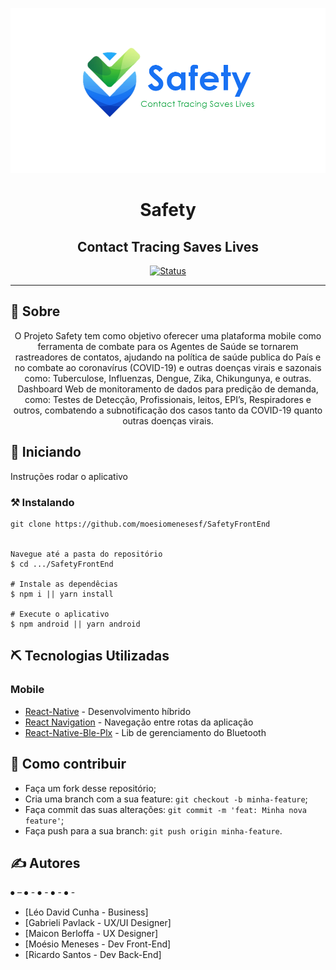 <p align="center">
  <a href="" rel="noopener">
 <img src="./assets/img/logo_safety_read.png" alt="Project logo" width=650px></a>
</p>

<h1 align="center">Safety</h1>
<h2 align="center">Contact Tracing Saves Lives</h2>

<div align="center">

[![Status](https://img.shields.io/badge/status-active-success.svg)]()

</div>

---

## 🧐 Sobre <a name = "about"></a>

<p align="center">
O Projeto Safety tem como objetivo oferecer uma plataforma mobile como ferramenta de combate para os Agentes de Saúde se tornarem rastreadores de contatos, ajudando na política de saúde publica do País e no combate ao coronavírus (COVID-19) e outras doenças virais e sazonais como: Tuberculose, Influenzas, Dengue, Zika, Chikungunya, e outras.
Dashboard Web de monitoramento de dados para predição de demanda, como:
Testes de Detecção, Profissionais, leitos, EPI’s, Respiradores e outros,
combatendo a subnotificação dos casos tanto da COVID-19 quanto outras doenças virais.

</p>


## 🏁 Iniciando <a name = "getting_started"></a>

Instruções rodar o aplicativo

### ⚒ Instalando <a name = "installing"></a>

```
git clone https://github.com/moesiomenesesf/SafetyFrontEnd


Navegue até a pasta do repositório
$ cd .../SafetyFrontEnd

# Instale as dependêcias
$ npm i || yarn install

# Execute o aplicativo
$ npm android || yarn android

```

## ⛏️ Tecnologias Utilizadas <a name = "built_using"></a>

### Mobile
- [React-Native](https://reactnative.dev/) - Desenvolvimento híbrido
- [React Navigation](https://reactnavigation.org/) - Navegação entre rotas da aplicação
- [React-Native-Ble-Plx](https://polidea.github.io/react-native-ble-plx/) - Lib de gerenciamento do Bluetooth


## 🤔 Como contribuir <a name = "contribute"></a>

- Faça um fork desse repositório;
- Cria uma branch com a sua feature: `git checkout -b minha-feature`;
- Faça commit das suas alterações: `git commit -m 'feat: Minha nova feature'`;
- Faça push para a sua branch: `git push origin minha-feature`.

## ✍️ Autores <a name = "authors"></a>

⦁	 – 
⦁	 - 
⦁	 - 
⦁	 - 
⦁	 - 


- [Léo David Cunha - Business]
- [Gabrieli Pavlack -	UX/UI Designer]
- [Maicon Berloffa  - UX Designer]
- [Moésio Meneses - Dev Front-End]
- [Ricardo Santos - Dev Back-End]

